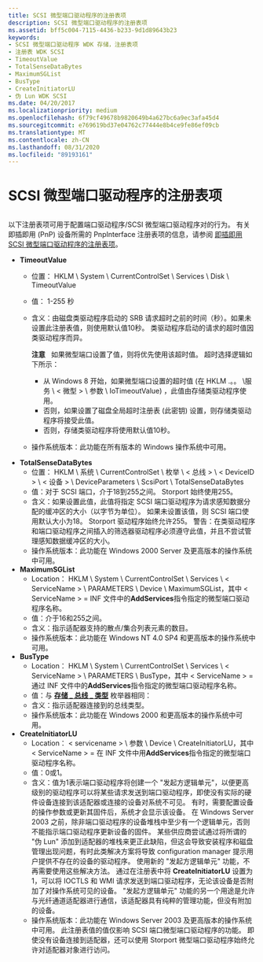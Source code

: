```yaml
---
title: SCSI 微型端口驱动程序的注册表项
description: SCSI 微型端口驱动程序的注册表项
ms.assetid: bff5c004-7115-4436-b233-9d1d89643b23
keywords:
- SCSI 微型端口驱动程序 WDK 存储，注册表项
- 注册表 WDK SCSI
- TimeoutValue
- TotalSenseDataBytes
- MaximumSGList
- BusType
- CreateInitiatorLU
- 伪 Lun WDK SCSI
ms.date: 04/20/2017
ms.localizationpriority: medium
ms.openlocfilehash: 6f79cf49678b9820649b4a627bc6a9ec3afa45d4
ms.sourcegitcommit: e769619bd37e04762c77444e8b4ce9fe86ef09cb
ms.translationtype: MT
ms.contentlocale: zh-CN
ms.lasthandoff: 08/31/2020
ms.locfileid: "89193161"
---
```

# <a name="registry-entries-for-scsi-miniport-drivers"></a>SCSI 微型端口驱动程序的注册表项


## <span id="ddk_registry_entries_for_scsi_miniport_drivers_kg"></span><span id="DDK_REGISTRY_ENTRIES_FOR_SCSI_MINIPORT_DRIVERS_KG"></span>


以下注册表项可用于配置端口驱动程序/SCSI 微型端口驱动程序对的行为。 有关即插即用 (PnP) 设备所需的 PnpInterface 注册表项的信息，请参阅 [即插即用 SCSI 微型端口驱动程序的注册表项](registry-entries-for-plug-and-play-scsi-miniport-drivers.md)。

-   **TimeoutValue**
    -   位置： HKLM \\ System \\ CurrentControlSet \\ Services \\ Disk \\ TimeoutValue
    -   值： 1-255 秒
    -   含义：由磁盘类驱动程序启动的 SRB 请求超时之前的时间（秒）。如果未设置此注册表值，则使用默认值10秒。 类驱动程序启动的请求的超时值因类驱动程序而异。

        **注意**   如果微型端口设置了值，则将优先使用该超时值。 超时选择逻辑如下所示：
        -   从 Windows 8 开始，如果微型端口设置的超时值 (在 HKLM .。。 \\服务 \\ &lt; 微型 &gt; \\ 参数 \\ IoTimeoutValue) ，此值由存储类驱动程序使用。
        -   否则，如果设置了磁盘全局超时注册表 (此密钥) 设置，则存储类驱动程序将接受此值。
        -   否则，存储类驱动程序将使用默认值10秒。

         

    -   操作系统版本：此功能在所有版本的 Windows 操作系统中可用。

<!-- -->

-   **TotalSenseDataBytes**
    -   位置： HKLM \\ 系统 \\ CurrentControlSet \\ 枚举 \\ &lt; 总线 &gt; \\ &lt; DeviceID &gt; \\ &lt; 设备 &gt; \\ DeviceParameters \\ ScsiPort \\ TotalSenseDataBytes
    -   值：对于 SCSI 端口，介于18到255之间。 Storport 始终使用255。
    -   含义：如果设置此值，此值将指定 SCSI 端口驱动程序为请求感知数据分配的缓冲区的大小（以字节为单位）。 如果未设置该值，则 SCSI 端口使用默认大小为18。 Storport 驱动程序始终允许255。 警告：在类驱动程序和端口驱动程序之间插入的筛选器驱动程序必须遵守此值，并且不尝试管理感知数据缓冲区的大小。
    -   操作系统版本：此功能在 Windows 2000 Server 及更高版本的操作系统中可用。
-   **MaximumSGList**
    -   Location： HKLM \\ System \\ CurrentControlSet \\ Services \\ &lt; ServiceName &gt; \\ PARAMETERS \\ Device \\ MaximumSGList，其中 &lt; ServiceName &gt; = INF 文件中的**AddServices**指令指定的微型端口驱动程序名称。
    -   值：介于16和255之间。
    -   含义：指示适配器支持的散点/集合列表元素的数目。
    -   操作系统版本：此功能在 Windows NT 4.0 SP4 和更高版本的操作系统中可用。
-   **BusType**
    -   Location： HKLM \\ System \\ CurrentControlSet \\ Services \\ &lt; ServiceName &gt; \\ PARAMETERS \\ BusType，其中 &lt; ServiceName &gt; = 通过 INF 文件中的**AddServices**指令指定的微型端口驱动程序名称。
    -   值：与 [**存储 \_ 总线 \_ 类型**](/previous-versions/windows/hardware/drivers/ff566356(v=vs.85)) 枚举器相同：
    -   含义：指示适配器连接到的总线类型。
    -   操作系统版本：此功能在 Windows 2000 和更高版本的操作系统中可用。
-   **CreateInitiatorLU**
    -   Location： &lt; servicename &gt; \\ 参数 \\ Device \\ CreateInitiatorLU，其中 &lt; ServiceName &gt; = 在 INF 文件中用**AddServices**指令指定的微型端口驱动程序名称。
    -   值：0或1。
    -   含义：值为1表示端口驱动程序将创建一个 "发起方逻辑单元"，以便更高级别的驱动程序可以将某些请求发送到端口驱动程序，即使没有实际的硬件设备连接到该适配器或连接的设备对系统不可见。 有时，需要配置设备的操作参数或更新其固件后，系统才会显示该设备。 在 Windows Server 2003 之前，除非端口驱动程序的设备堆栈中至少有一个逻辑单元，否则不能指示端口驱动程序更新设备的固件。 某些供应商尝试通过将所谓的 "伪 Lun" 添加到适配器的堆栈来更正此缺陷，但这会导致安装程序和磁盘管理出现问题，有时此类解决方案将导致 configuration manager 提示用户提供不存在的设备的驱动程序。 使用新的 "发起方逻辑单元" 功能，不再需要使用这些解决方法。 通过在注册表中将 **CreateInitiatorLU** 设置为1，可以将 IOCTLS 和 WMI 请求发送到端口驱动程序，无论该设备是否附加了对操作系统可见的设备。 "发起方逻辑单元" 功能的另一个用途是允许与光纤通道适配器进行通信，该适配器具有纯粹的管理功能，但没有附加的设备。
    -   操作系统版本：此功能在 Windows Server 2003 及更高版本的操作系统中可用。 此注册表值的值仅影响 SCSI 端口微型端口驱动程序的功能。 即使没有设备连接到适配器，还可以使用 Storport 微型端口驱动程序始终允许对适配器对象进行访问。

 

